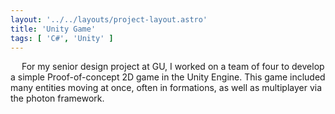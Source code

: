 ```yaml
---
layout: '../../layouts/project-layout.astro'
title: 'Unity Game'
tags: [ 'C#', 'Unity' ]
---
```


&emsp; For my senior design project at GU, I worked on a team of four
to develop a simple Proof-of-concept 2D game in the Unity Engine.
This game included many entities moving at once, often in formations,
as well as multiplayer via the photon framework.
